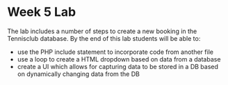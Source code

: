 # Week 5 Lab
The lab includes a number of steps to create a new booking in the Tennisclub database. By the end of this lab students will be able to:
- use the PHP include statement to incorporate code from another file
- use a loop to create a HTML dropdown based on data from a database
- create a UI which allows for capturing data to be stored in a DB based on dynamically changing data from the DB




